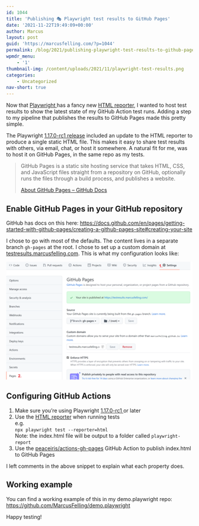 ```yaml
---
id: 1044
title: 'Publishing 🎭 Playwright test results to GitHub Pages'
date: '2021-11-22T19:49:09+00:00'
author: Marcus
layout: post
guid: 'https://marcusfelling.com/?p=1044'
permalink: /blog/2021/publishing-playwright-test-results-to-github-pages/
wpmdr_menu:
    - '1'
thumbnail-img: /content/uploads/2021/11/playwright-test-results.png
categories:
    - Uncategorized
nav-short: true
---
```


Now that [Playwright ](https://playwright.dev/)has a fancy new [HTML reporter](https://playwright.dev/docs/test-reporters/#html-reporter), I wanted to host test results to show the latest state of my GitHub Action test runs. Adding a step to my pipeline that publishes the results to GitHub Pages made this pretty simple.

The Playwright [1.17.0-rc1 release](https://github.com/microsoft/playwright/releases/tag/v1.17.0-rc1) included an update to the HTML reporter to produce a single static HTML file. This makes it easy to share test results with others, via email, chat, or host it somewhere. A natural fit for me, was to host it on GitHub Pages, in the same repo as my tests.

> GitHub Pages is a static site hosting service that takes HTML, CSS, and JavaScript files straight from a repository on GitHub, optionally runs the files through a build process, and publishes a website.
> 
> [About GitHub Pages – GitHub Docs](https://docs.github.com/en/pages/getting-started-with-github-pages/about-github-pages)

## Enable GitHub Pages in your GitHub repository

GitHub has docs on this here: <https://docs.github.com/en/pages/getting-started-with-github-pages/creating-a-github-pages-site#creating-your-site>

I chose to go with most of the defaults. The content lives in a separate branch `gh-pages` at the root. I chose to set up a custom domain at [testresults.marcusfelling.com](https://testresults.marcusfelling.com/). This is what my configuration looks like:

![](/content/uploads/2021/11/github-pages-configuration-1024x646.png)

## Configuring GitHub Actions

1. Make sure you’re using Playwright [1.17.0-rc1 ](https://github.com/microsoft/playwright/releases/tag/v1.17.0-rc1)or later
2. Use the [HTML reporter](https://playwright.dev/docs/test-reporters/#html-reporter) when running tests   
    e.g.  
    `npx playwright test --reporter=html`  
    Note: the index.html file will be output to a folder called `playwright-report`
3. Use the [peaceiris/actions-gh-pages](https://github.com/marketplace/actions/github-pages-action) GitHub Action to publish index.html to GitHub Pages

<script src="https://gist.github.com/MarcusFelling/3219b99dc64937bedc4eda30e291a900.js"></script>

I left comments in the above snippet to explain what each property does.

## Working example

You can find a working example of this in my demo.playwright repo: <https://github.com/MarcusFelling/demo.playwright>

Happy testing!